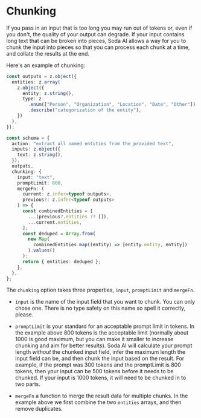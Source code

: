 # Chunking

If you pass in an input that is too long you may run out of tokens or, even if you don't, the quality of your output can
degrade. If your input contains long text that can be broken into pieces, Soda AI allows a way for you to chunk the input
into pieces so that you can process each chunk at a time, and collate the results at the end.

Here's an example of chunking:

```ts
const outputs = z.object({
  entities: z.array(
    z.object({
      entity: z.string(),
      type: z
        .enum(["Person", "Organization", "Location", "Date", "Other"])
        .describe("categorization of the entity"),
    })
  ),
});

const schema = {
  action: "extract all named entities from the provided text",
  inputs: z.object({
    text: z.string(),
  }),
  outputs,
  chunking: {
    input: "text",
    promptLimit: 800,
    mergeFn: (
      current: z.infer<typeof outputs>,
      previous?: z.infer<typeof outputs>
    ) => {
      const combinedEntities = [
        ...(previous?.entities ?? []),
        ...current.entities,
      ];
      const deduped = Array.from(
        new Map(
          combinedEntities.map((entity) => [entity.entity, entity])
        ).values()
      );
      return { entities: deduped };
    },
  },
};
```

The `chunking` option takes three properties, `input`, `promptLimit` and `mergeFn`.

- `input` is the name of
  the input field that you want to chunk. You can only chose one. There is no type safety on this name so spell
  it correctly, please.

- `promptLimit` is your standard for an acceptable prompt limit in tokens. In the example above 800 tokens
  is the acceptable limit (normally about 1000 is good maximum, but you can make it smaller to increase chunking
  and aim for better results). Soda AI will calculate your prompt length _without_ the chunked input field,
  infer the maximum length the input field can be, and then chunk the input based on the result. For example,
  if the prompt was 300 tokens and the promptLimit is 800 tokens, then your input can be 500 tokens before it
  needs to be chunked. If your input is 1000 tokens, it will need to be chunked in to two parts.

- `mergeFn` a function to merge the result data for multiple chunks. In the example above we first combine the
  two `entities` arrays, and then remove duplicates.
